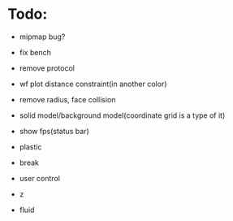 # Todo:

* mipmap bug?

* fix bench

* remove protocol

* wf plot distance constraint(in another color)

* remove radius, face collision

* solid model/background model(coordinate grid is a type of it)

* show fps(status bar)

* plastic

* break

* user control

* z

* fluid
